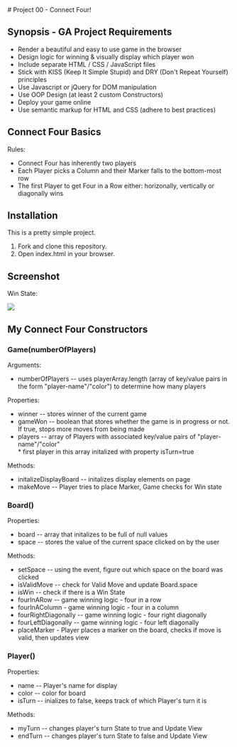 <html>
# Project 00 - Connect Four!

<h2> Synopsis - GA Project Requirements</h2>
<ul>
<li>Render a beautiful and easy to use game in the browser</li>
<li>Design logic for winning & visually display which player won</li>
<li>Include separate HTML / CSS / JavaScript files</li>
<li>Stick with KISS (Keep It Simple Stupid) and DRY (Don't Repeat Yourself) principles</li>
<li>Use Javascript or jQuery for DOM manipulation</li>
<li>Use OOP Design (at least 2 custom Constructors)</li>
<li>Deploy your game online</li>
<li>Use semantic markup for HTML and CSS (adhere to best practices)</li>
</ul>

<h2>Connect Four Basics</h2>
<p>Rules:
<ul>
<li>Connect Four has inherently two players</li>
<li>Each Player picks a Column and their Marker falls to the bottom-most row</li>
<li>The first Player to get Four in a Row either: horizonally, vertically or diagonally wins</li>
</ul>
</p>

<h2>Installation</h2>
<p>This is a pretty simple project.</p>
<ol>
<li>Fork and clone this repository.</li>
<li>Open index.html in your browser.</li>
</ol>

<h2>Screenshot</h2>
<p>Win State:</p>
<img src='http://i.imgur.com/Ww1mt0r.png'>
</body>
</html>

<h2>My Connect Four Constructors</h2>

<h3>Game(numberOfPlayers)</h3>
<p>Arguments:
<ul>
<li>numberOfPlayers -- uses playerArray.length (array of key/value pairs in the form "player-name"/"color") to determine how many players</li>
</ul>
</p>
<p>Properties:
<ul>
<li>winner -- stores winner of the current game</li>
<li>gameWon -- boolean that stores whether the game is in progress or not. If true, stops more moves from being made</li>
<li>players -- array of Players with associated key/value pairs of "player-name"/"color"</BR>
* first player in this array initalized with property isTurn=true</li>
</ul>
</p>
<p>Methods:
<ul>
<li>initalizeDisplayBoard -- initalizes display elements on page</li>
<li>makeMove -- Player tries to place Marker, Game checks for Win state</li>
</ul>
</p>

<h3>Board()</h3>
<p>Properties:
<ul>
<li>board -- array that initalizes to be full of null values</li>
<li>space -- stores the value of the current space clicked on by the user</li>
</ul>
</p>
<p>Methods:
<ul>
<li>setSpace -- using the event, figure out which space on the board was clicked</li>
<li>isValidMove -- check for Valid Move and update Board.space</li>
<li>isWin -- check if there is a Win State</li>
<li>fourInARow -- game winning logic - four in a row</li>
<li>fourInAColumn - game winning logic - four in a column</li>
<li>fourRightDiagonally -- game winning logic - four right diagonally</li>
<li>fourLeftDiagonally -- game winning logic - four left diagonally</li>
<li>placeMarker - Player places a marker on the board, checks if move is valid, then updates view</li>
</ul>
</p>

<h3>Player()</h3>
<p>Properties:
<ul>
<li>name -- Player's name for display</li>
<li>color -- color for board</li>
<li>isTurn -- inializes to false, keeps track of which Player's turn it is</li>
</ul>
<p>
<p>Methods:
<ul>
<li>myTurn -- changes player's turn State to true and Update View</li>
<li>endTurn -- changes player's turn State to false and Update View</li>
</ul>
